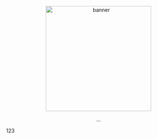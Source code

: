 <div align = center>

<img src="https://trrrrw.github.io/HI3_dialogue_share/assets/image/1685936885555-2.png" width="288" height="288" alt="banner">

<br>


...
<br>
</div>

123